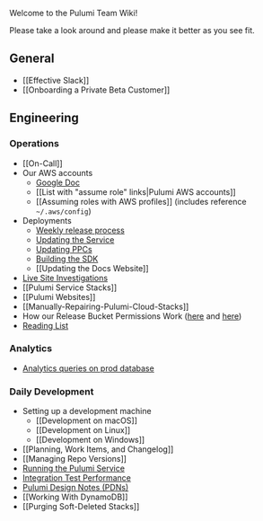 Welcome to the Pulumi Team Wiki!

Please take a look around and please make it better as you see fit.

## General

* [[Effective Slack]]
* [[Onboarding a Private Beta Customer]]

## Engineering

### Operations

* [[On-Call]]
* Our AWS accounts
    * [Google Doc](https://docs.google.com/document/d/1Do4YHOQSM6yxnXVef0dcsZ_8sqpOLm4w6Tri0KfzUFM)
    * [[List with "assume role" links|Pulumi AWS accounts]]
    * [[Assuming roles with AWS profiles]] (includes reference `~/.aws/config`)
* Deployments
    * [Weekly release process](https://github.com/pulumi/home/wiki/Weekly-release-process)
    * [Updating the Service](Updating-the-Service) 
    * [Updating PPCs](Updating-PPCs)
    * [Building the SDK](https://github.com/pulumi/home/wiki/Producing-an-SDK)
    * [[Updating the Docs Website]]
* [Live Site Investigations](Ops-Live-Site-Investigations)
* [[Pulumi Service Stacks]]
* [[Pulumi Websites]]
* [[Manually-Repairing-Pulumi-Cloud-Stacks]]
* How our Release Bucket Permissions Work ([here](https://github.com/pulumi/home/issues/57#issuecomment-344809733) and [here](https://github.com/pulumi/home/issues/64#issuecomment-349088546))
* [Reading List](Ops-Reading-List)

### Analytics

- [Analytics queries on prod database](https://github.com/pulumi/home/wiki/Analytics-queries-on-prod)

### Daily Development

* Setting up a development machine
    - [[Development on macOS]]
    - [[Development on Linux]]
    - [[Development on Windows]]
* [[Planning, Work Items, and Changelog]]
* [[Managing Repo Versions]]
* [Running the Pulumi Service](https://github.com/pulumi/home/wiki/Running-the-Pulumi-Service)
* [Integration Test Performance](https://github.com/pulumi/home/wiki/Integration-Test-Performance-Reports)
* [Pulumi Design Notes (PDNs)](https://drive.google.com/drive/folders/0B0siYR6Ttr5LVk85eU9NYmI1UW8)
* [[Working With DynamoDB]]
* [[Purging Soft-Deleted Stacks]]
